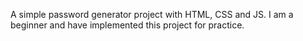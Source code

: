 A simple password generator project with HTML, CSS and JS.
I am a beginner and have implemented this project for practice.